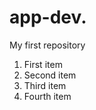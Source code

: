 # app-dev.
My first repository
<ol>
  <li>First item</li>
  <li>Second item</li>
  <li>Third item</li>
  <li>Fourth item</li>
</ol>
